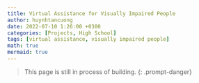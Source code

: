```yaml
---
title: Virtual Assistance for Visually Impaired People
author: huynhtancuong
date: 2022-07-10 1:26:00 +0300
categories: [Projects, High School]
tags: [virtual assistance, visually impaired people]
math: true
mermaid: true
---
```


> This page is still in process of building.
{: .prompt-danger}